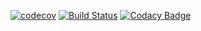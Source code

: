 [![codecov](https://codecov.io/gh/MaxDmytruk/Json-Serialization/branch/master/graph/badge.svg)](https://codecov.io/gh/MaxDmytruk/Json-Serialization)
[![Build Status](https://travis-ci.org/MaxDmytruk/Json-Serialization.svg?branch=master)](https://travis-ci.org/MaxDmytruk/Json-Serialization)
[![Codacy Badge](https://api.codacy.com/project/badge/Grade/0047c33fc6af4b288f128cbc959c4a69)](https://www.codacy.com/app/MaxDmytruk/Json-Serialization?utm_source=github.com&amp;utm_medium=referral&amp;utm_content=MaxDmytruk/Json-Serialization&amp;utm_campaign=Badge_Grade)